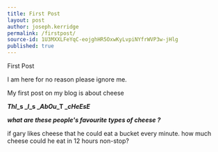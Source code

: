 ```yaml
---
title: First Post
layout: post
author: joseph.kerridge
permalink: /firstpost/
source-id: 1U3MXXLFeYqC-eojghHR5OxwKyLvpiNYfrWVP3w-jHlg
published: true
---
```

First Post

I am here for no reason please ignore me.

My first post on my blog is about cheese

**_T_****_h_****_I_****_s _****_I_****_s _****_A_****_b_****_O_****_u_****_T _****_c_****_HeE_****_s_****_E_**

**_what are these people's favourite types of cheese ?_**

if gary likes cheese that he could eat a bucket every minute. how much cheese could he eat in 12 hours non-stop?


